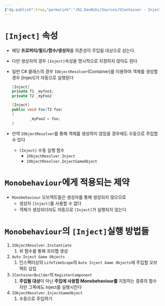 ```yaml
---
{"dg-publish":true,"permalink":"/02.DevWiki/Sources/VContainer - Inject/"}
---
```


# `[Inject]` 속성

- 해당 **프로퍼티/필드/함수/생성자**를 의존성이 주입될 대상으로 삼는다
    
- 다만 생성자의 경우 `[Inject]`속성을 명시적으로 지정하지 않아도 된다
    
- 일반 C# 클래스의 경우 `IObjectResolver`(Container)를 이용하여 객체를 생성할 경우 [Inject]가 자동으로 실행된다
    
    ```csharp
    [Inject]
    private T1 _myfoo1;
    private T2 _myFoo2
    
    [Inject]
    public void Foo(T2 foo)
    {
    		_myFoo2 = foo;
    }
    ```
    
- 만약 `IObjectResolver`를 통해 객체를 생성하지 않았을 경우에도 수동으로 주입할 수 있다
    
    - `[Inject]` 수동 실행 함수
        - `IObjectResolver.Inject`
        - `IObjectResolver.InjectGameObject`

# `Monobehaviour`에게 적용되는 제약

- `Monobehaviour` 오브젝트들은 생성자를 통해 생성되지 않으므로
    - 생성자 `[Inject]`를 사용할 수 없다
    - 객체가 생성되더라도 자동으로 `[Inject]`가 실행되지 않는다

# `Monobehaviour`의 `[Inject]`실행 방법들

1. `IObjectResolver.Instantiate`
    1. 위 함수를 통해 프리펩 생성
2. `Auto Inject Game Objects`
    1. 인스펙터상의 `LifeTimeScope`의 `Auto Inject Game Objects`에 주입할 오브젝트 삽입
3. `IContainerBuilder`의 `RegisterComponent`
    1. **주입될 대상**이 아닌 **주입에 사용할 Monobehaviour를** 지정하는 종류의 함수지만 그쪽에도 Inject를 실행시킨다
4. `IObjectResolver.InjectGameObject`
    1. 수동으로 주입하기